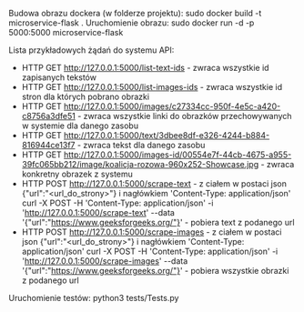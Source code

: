 Budowa obrazu dockera (w folderze projektu):
sudo docker build -t microservice-flask .
Uruchomienie obrazu:
sudo docker run -d -p 5000:5000 microservice-flask

Lista przykładowych żądań do systemu API:
- HTTP GET http://127.0.0.1:5000/list-text-ids - zwraca wszystkie id zapisanych tekstów
- HTTP GET http://127.0.0.1:5000/list-images-ids - zwraca wszystkie id stron dla których pobrano obrazki
- HTTP GET http://127.0.0.1:5000/images/c27334cc-950f-4e5c-a420-c8756a3dfe51 - zwraca wszystkie linki do obrazków przechowywanych w systemie dla danego zasobu
- HTTP GET http://127.0.0.1:5000/text/3dbee8df-e326-4244-b884-816944ce13f7 - zwraca tekst dla danego zasobu 
- HTTP GET http://127.0.0.1:5000/images-id/00554e7f-44cb-4675-a955-39fc065bb212/image/koalicja-rozowa-960x252-Showcase.jpg - zwraca konkretny obrazek z systemu 
- HTTP POST http://127.0.0.1:5000/scrape-text -  z ciałem w postaci json {"url":"<url_do_strony>"} i nagłówkiem 'Content-Type: application/json'
curl -X POST -H 'Content-Type: application/json' -i 'http://127.0.0.1:5000/scrape-text' --data '{"url":"https://www.geeksforgeeks.org/"}' - pobiera text z podanego url
- HTTP POST http://127.0.0.1:5000/scrape-images -  z ciałem w postaci json {"url":"<url_do_strony>"} i nagłówkiem 'Content-Type: application/json'
curl -X POST -H 'Content-Type: application/json' -i 'http://127.0.0.1:5000/scrape-images' --data '{"url":"https://www.geeksforgeeks.org/"}' - pobiera wszystkie obrazki z podanego url

Uruchomienie testów: python3 tests/Tests.py